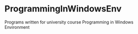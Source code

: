 # ProgrammingInWindowsEnv
Programs written for university course Programming in Windows Environment
